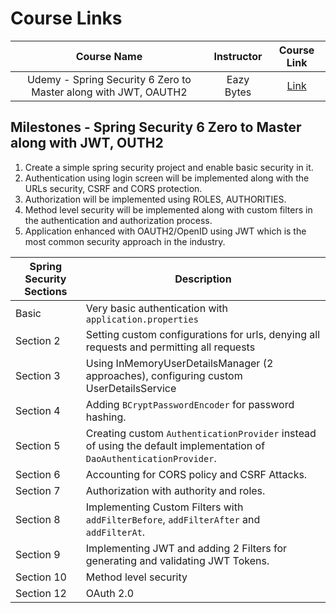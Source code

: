 # Course Links

|                           Course Name                           | Instructor |                             Course Link                              |
| :-------------------------------------------------------------: | :--------: | :------------------------------------------------------------------: |
| Udemy - Spring Security 6 Zero to Master along with JWT, OAUTH2 | Eazy Bytes | [Link](https://www.udemy.com/course/spring-security-zero-to-master/) |

## Milestones - Spring Security 6 Zero to Master along with JWT, OUTH2

1. Create a simple spring security project and enable basic security in it.
2. Authentication using login screen will be implemented along with the URLs security, CSRF and CORS protection.
3. Authorization will be implemented using ROLES, AUTHORITIES.
4. Method level security will be implemented along with custom filters in the authentication and authorization process.
5. Application enhanced with OAUTH2/OpenID using JWT which is the most common security approach in the industry.

| Spring Security Sections | Description                                                                                                          |
| ------------------------ | -------------------------------------------------------------------------------------------------------------------- |
| Basic                    | Very basic authentication with `application.properties`                                                              |
| Section 2                | Setting custom configurations for urls, denying all requests and permitting all requests                             |
| Section 3                | Using InMemoryUserDetailsManager (2 approaches), configuring custom UserDetailsService                               |
| Section 4                | Adding `BCryptPasswordEncoder` for password hashing.                                                                 |
| Section 5                | Creating custom `AuthenticationProvider` instead of using the default implementation of `DaoAuthenticationProvider`. |
| Section 6                | Accounting for CORS policy and CSRF Attacks.                                                                         |
| Section 7                | Authorization with authority and roles.                                                                              |
| Section 8                | Implementing Custom Filters with `addFilterBefore`, `addFilterAfter` and `addFilterAt`.                              |
| Section 9                | Implementing JWT and adding 2 Filters for generating and validating JWT Tokens.                                      |
| Section 10               | Method level security                                                                                                |
| Section 12               | OAuth 2.0                                                                                                            |
